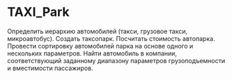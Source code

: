 # TAXI_Park
Определить иерархию автомобилей (такси, грузовое такси, микроавтобус). Создать таксопарк. Посчитать стоимость автопарка. Провести сортировку автомобилей парка на основе одного и нескольких параметров. Найти автомобиль в компании, соответствующий заданному диапазону параметров грузоподъемности и вместимости пассажиров.
